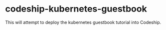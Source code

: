 # codeship-kubernetes-guestbook

This will attempt to deploy the kubernetes guestbook tutorial into Codeship.
